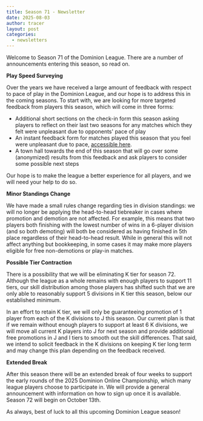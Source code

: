 ```yaml
---
title: Season 71 - Newsletter
date: 2025-08-03
author: tracer
layout: post
categories:
  - newsletters
---
```

Welcome to Season 71 of the Dominion League. There are a number of announcements entering this season, so read on.

**Play Speed Surveying**

Over the years we have received a large amount of feedback with respect to pace of play in the Dominion League, and our hope is to address this in the coming seasons. To start with, we are looking for more targeted feedback from players this season, which will come in three forms:

   - Additional short sections on the check-in form this season asking players to reflect on their last two seasons for any matches which they felt were unpleasant due to opponents' pace of play
   - An instant feedback form for matches played this season that you feel were unpleasant due to pace, [accessible here](https://docs.google.com/forms/d/e/1FAIpQLSfTiMkzOI_awk_f4PEjK7g1RpjuyQ2poAOFjzGAa9hvJUXEEQ/viewform).
   - A town hall towards the end of this season that will go over some (anonymized) results from this feedback and ask players to consider some possible next steps

Our hope is to make the league a better experience for all players, and we will need your help to do so.

**Minor Standings Change**

We have made a small rules change regarding ties in division standings: we will no longer be applying the head-to-head tiebreaker in cases where promotion and demotion are not affected. For example, this means that two players both finishing with the lowest number of wins in a 6-player division (and so both demoting) will both be considered as having finished in 5th place regardless of their head-to-head result. While in general this will not affect anything but bookkeeping, in some cases it may make more players eligible for free non-demotions or play-in matches.

**Possible Tier Contraction**

There is a possibility that we will be eliminating K tier for season 72. Although the league as a whole remains with enough players to support 11 tiers, our skill distribution among those players has shifted such that we are only able to reasonably support 5 divisions in K tier this season, below our established minimum.

In an effort to retain K tier, we will only be guaranteeing promotion of 1 player from each of the K divisions to J this season. Our current plan is that if we remain without enough players to support at least 6 K divisions, we will move all current K players into J for next season and provide additional free promotions in J and I tiers to smooth out the skill differences. That said, we intend to solicit feedback in the K divisions on keeping K tier long term and may change this plan depending on the feedback received.

**Extended Break**

After this season there will be an extended break of four weeks to support the early rounds of the 2025 Dominion Online Championship, which many league players choose to participate in. We will provide a general announcement with information on how to sign up once it is available. Season 72 will begin on October 13th.

As always, best of luck to all this upcoming Dominion League season!